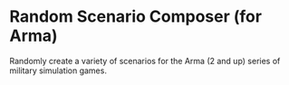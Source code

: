 # Random Scenario Composer (for Arma)

Randomly create a variety of scenarios for the Arma (2 and up) series of
military simulation games.
